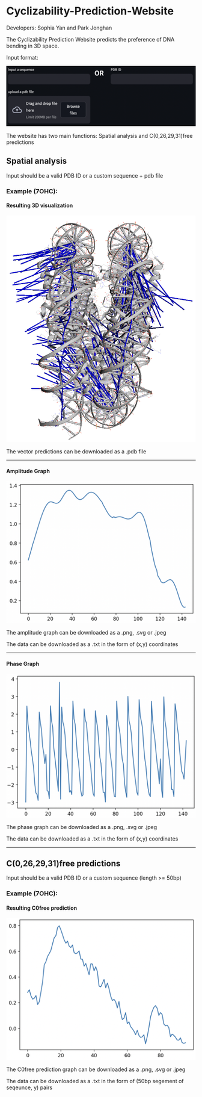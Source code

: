 # Cyclizability-Prediction-Website

Developers: Sophia Yan and Park Jonghan

The Cyclizability Prediction Website predicts the preference of DNA bending in 3D space.

Input format:

![alt text](https://github.com/codergirl1106/Cyclizability-Prediction-Website/blob/main/input.png?raw=true)

The website has two main functions: Spatial analysis and C(0,26,29,31)free predictions

## Spatial analysis

Input should be a valid PDB ID or a custom sequence + pdb file

### Example (7OHC):

#### Resulting 3D visualization

![alt text](https://github.com/codergirl1106/Cyclizability-Prediction-Website/blob/main/7ohc.png?raw=true)

The vector predictions can be downloaded as a .pdb file

---

#### Amplitude Graph

![alt text](https://github.com/codergirl1106/Cyclizability-Prediction-Website/blob/main/amplitude.png?raw=true)

The amplitude graph can be downloaded as a .png, .svg or .jpeg

The data can be downloaded as a .txt in the form of (x,y) coordinates

---

#### Phase Graph

![alt text](https://github.com/codergirl1106/Cyclizability-Prediction-Website/blob/main/phase.png?raw=true)

The phase graph can be downloaded as a .png, .svg or .jpeg

The data can be downloaded as a .txt in the form of (x,y) coordinates

---

## C(0,26,29,31)free predictions

Input should be a valid PDB ID or a custom sequence (length >= 50bp)

### Example (7OHC):

#### Resulting C0free prediction

![alt text](https://github.com/codergirl1106/Cyclizability-Prediction-Website/blob/main/c0free_prediction.png?raw=true)

The C0free prediction graph can be downloaded as a .png, .svg or .jpeg

The data can be downloaded as a .txt in the form of (50bp segement of seqeunce, y) pairs
